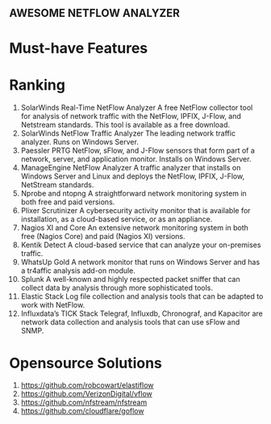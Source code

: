 AWESOME NETFLOW ANALYZER
---
# Must-have Features

# Ranking 
1. SolarWinds Real-Time NetFlow Analyzer
A free NetFlow collector tool for analysis of network traffic with the NetFlow, IPFIX, J-Flow, and Netstream standards. This tool is available as a free download.
2. SolarWinds NetFlow Traffic Analyzer
The leading network traffic analyzer. Runs on Windows Server.
3. Paessler PRTG 
NetFlow, sFlow, and J-Flow sensors that form part of a network, server, and application monitor. 
Installs on Windows Server.
4. ManageEngine NetFlow Analyzer 
A traffic analyzer that installs on Windows Server and Linux and deploys the NetFlow, IPFIX, J-Flow, NetStream standards.
5. Nprobe and ntopng 
A straightforward network monitoring system in both free and paid versions.
6. Plixer Scrutinizer 
A cybersecurity activity monitor that is available for installation, as a cloud-based service, or as an appliance.
7. Nagios XI and Core 
An extensive network monitoring system in both free (Nagios Core) and paid (Nagios XI) versions.
8. Kentik Detect 
A cloud-based service that can analyze your on-premises traffic.
9. WhatsUp Gold 
A network monitor that runs on Windows Server and has a tr4affic analysis add-on module.
10. Splunk 
A well-known and highly respected packet sniffer that can collect data by analysis through more sophisticated tools.
11. Elastic Stack 
Log file collection and analysis tools that can be adapted to work with NetFlow.
12. Influxdata’s TICK Stack 
Telegraf, Influxdb, Chronograf, and Kapacitor are network data collection and analysis tools that can use sFlow and SNMP.

# Opensource Solutions
1. https://github.com/robcowart/elastiflow
2. https://github.com/VerizonDigital/vflow
3. https://github.com/nfstream/nfstream
4. https://github.com/cloudflare/goflow
